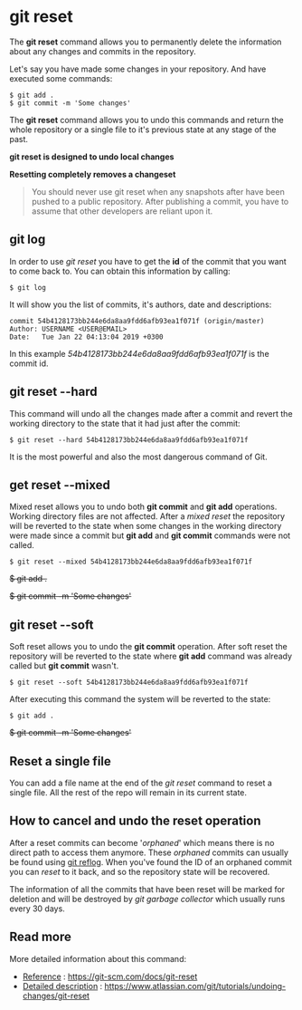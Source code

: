 
# git reset

The **git reset** command allows you to permanently delete the information about any changes and commits in the repository.

Let's say you have made some changes in your repository. And have executed some commands:
    
    $ git add .
    $ git commit -m 'Some changes'

The **git reset** command allows you to undo this commands and return the whole repository or a single file to it's previous state at any stage of the past.

**git reset is designed to undo local changes**

**Resetting completely removes a changeset**

>You should never use git reset when any snapshots after have been pushed to a public repository. After publishing a commit, you have to assume that other developers are reliant upon it.

## git log

In order to use *git reset* you have to get the **id** of the commit that you want to come back to. You can obtain this information by calling:

    $ git log

It will show you the list of commits, it's authors, date and descriptions:

    commit 54b4128173bb244e6da8aa9fdd6afb93ea1f071f (origin/master)
    Author: USERNAME <USER@EMAIL>
    Date:   Tue Jan 22 04:13:04 2019 +0300

In this example *54b4128173bb244e6da8aa9fdd6afb93ea1f071f* is the commit id.

<a name="hard"></a>

## git reset --hard

This command will undo all the changes made after a commit and revert the working directory to the state that it had just after the commit:
    
    $ git reset --hard 54b4128173bb244e6da8aa9fdd6afb93ea1f071f

It is the most powerful and also the most dangerous command of Git.

<a name="mixed"></a>

## get reset --mixed

Mixed reset allows you to undo both **git commit** and **git add** operations. Working directory files are not affected. After a *mixed reset* the repository will be reverted to the state when some changes in the working directory were made since a commit but **git add** and **git commit** commands were not called.
    
    $ git reset --mixed 54b4128173bb244e6da8aa9fdd6afb93ea1f071f

<s>$ git add .</s>

<s>$ git commit -m 'Some changes'</s>

<a name="soft"></a>

## git reset --soft

Soft reset allows you to undo the **git commit** operation. After soft reset the repository will be reverted to the state where **git add** command was already called but **git commit** wasn't.

    $ git reset --soft 54b4128173bb244e6da8aa9fdd6afb93ea1f071f

After executing this command the system will be reverted to the state:
    
    $ git add .

<s>$ git commit -m 'Some changes'</s>

## Reset a single file

You can add a file name at the end of the *git reset* command to reset a single file. All the rest of the repo will remain in its current state.

## How to cancel and undo the reset operation

After a reset commits can become '*orphaned*' which means there is no direct path to access them anymore. These *orphaned* commits can usually be found using [git reflog](reflog.md). When you've found the ID of an orphaned commit you can *reset* to it back, and so the repository state will be recovered.

The information of all the commits that have been reset will be marked for deletion and will be destroyed by *git garbage collector* which usually runs every 30 days.

## Read more

More detailed information about this command:

- [Reference](https://git-scm.com/docs/git-reset) : https://git-scm.com/docs/git-reset
- [Detailed description](https://www.atlassian.com/git/tutorials/undoing-changes/git-reset) : https://www.atlassian.com/git/tutorials/undoing-changes/git-reset

